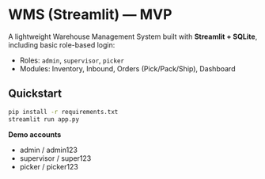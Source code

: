 
# WMS (Streamlit) — MVP

A lightweight Warehouse Management System built with **Streamlit + SQLite**, including basic role-based login:
- Roles: `admin`, `supervisor`, `picker`
- Modules: Inventory, Inbound, Orders (Pick/Pack/Ship), Dashboard

## Quickstart

```bash
pip install -r requirements.txt
streamlit run app.py
```

**Demo accounts**
- admin / admin123
- supervisor / super123
- picker / picker123
```